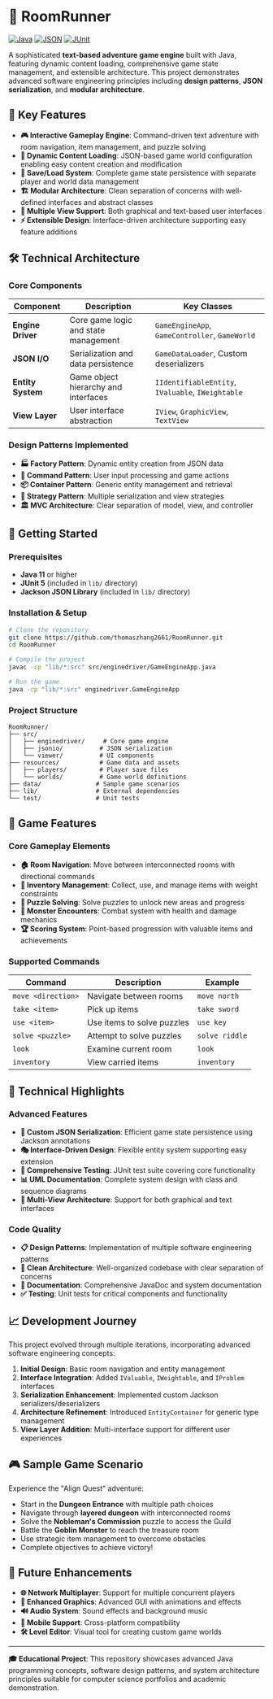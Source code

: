 # 🏃 RoomRunner

[![Java](https://img.shields.io/badge/Java-ED8B00?style=for-the-badge&logo=openjdk&logoColor=white)](https://www.oracle.com/java/)
[![JSON](https://img.shields.io/badge/JSON-000000?style=for-the-badge&logo=json&logoColor=white)](https://www.json.org/)
[![JUnit](https://img.shields.io/badge/JUnit-25A162?style=for-the-badge&logo=junit5&logoColor=white)](https://junit.org/)

A sophisticated **text-based adventure game engine** built with Java, featuring dynamic content loading, comprehensive game state management, and extensible architecture. This project demonstrates advanced software engineering principles including **design patterns**, **JSON serialization**, and **modular architecture**.

## 🌟 Key Features

- **🎮 Interactive Gameplay Engine**: Command-driven text adventure with room navigation, item management, and puzzle solving
- **📁 Dynamic Content Loading**: JSON-based game world configuration enabling easy content creation and modification
- **💾 Save/Load System**: Complete game state persistence with separate player and world data management
- **🏗️ Modular Architecture**: Clean separation of concerns with well-defined interfaces and abstract classes
- **🎨 Multiple View Support**: Both graphical and text-based user interfaces
- **⚡ Extensible Design**: Interface-driven architecture supporting easy feature additions

## 🛠️ Technical Architecture

### Core Components

| Component         | Description                          | Key Classes                                       |
| ----------------- | ------------------------------------ | ------------------------------------------------- |
| **Engine Driver** | Core game logic and state management | `GameEngineApp`, `GameController`, `GameWorld`    |
| **JSON I/O**      | Serialization and data persistence   | `GameDataLoader`, Custom deserializers            |
| **Entity System** | Game object hierarchy and interfaces | `IIdentifiableEntity`, `IValuable`, `IWeightable` |
| **View Layer**    | User interface abstraction           | `IView`, `GraphicView`, `TextView`                |

### Design Patterns Implemented

- **🏭 Factory Pattern**: Dynamic entity creation from JSON data
- **🔄 Command Pattern**: User input processing and game actions
- **📦 Container Pattern**: Generic entity management and retrieval
- **🎯 Strategy Pattern**: Multiple serialization and view strategies
- **🏛️ MVC Architecture**: Clear separation of model, view, and controller

## 🚀 Getting Started

### Prerequisites

- **Java 11** or higher
- **JUnit 5** (included in `lib/` directory)
- **Jackson JSON Library** (included in `lib/` directory)

### Installation & Setup

```bash
# Clone the repository
git clone https://github.com/thomaszhang2661/RoomRunner.git
cd RoomRunner

# Compile the project
javac -cp "lib/*:src" src/enginedriver/GameEngineApp.java

# Run the game
java -cp "lib/*:src" enginedriver.GameEngineApp
```

### Project Structure

```
RoomRunner/
├── src/
│   ├── enginedriver/     # Core game engine
│   ├── jsonio/          # JSON serialization
│   └── viewer/          # UI components
├── resources/           # Game data and assets
│   ├── players/         # Player save files
│   └── worlds/          # Game world definitions
├── data/               # Sample game scenarios
├── lib/                # External dependencies
└── test/               # Unit tests
```

## 🎯 Game Features

### Core Gameplay Elements

- **🏠 Room Navigation**: Move between interconnected rooms with directional commands
- **🎒 Inventory Management**: Collect, use, and manage items with weight constraints
- **🧩 Puzzle Solving**: Solve puzzles to unlock new areas and progress
- **👹 Monster Encounters**: Combat system with health and damage mechanics
- **🏆 Scoring System**: Point-based progression with valuable items and achievements

### Supported Commands

| Command            | Description                | Example        |
| ------------------ | -------------------------- | -------------- |
| `move <direction>` | Navigate between rooms     | `move north`   |
| `take <item>`      | Pick up items              | `take sword`   |
| `use <item>`       | Use items to solve puzzles | `use key`      |
| `solve <puzzle>`   | Attempt to solve puzzles   | `solve riddle` |
| `look`             | Examine current room       | `look`         |
| `inventory`        | View carried items         | `inventory`    |

## 🔧 Technical Highlights

### Advanced Features

- **🔄 Custom JSON Serialization**: Efficient game state persistence using Jackson annotations
- **🎭 Interface-Driven Design**: Flexible entity system supporting easy extension
- **🧪 Comprehensive Testing**: JUnit test suite covering core functionality
- **📊 UML Documentation**: Complete system design with class and sequence diagrams
- **🎨 Multi-View Architecture**: Support for both graphical and text interfaces

### Code Quality

- **📋 Design Patterns**: Implementation of multiple software engineering patterns
- **🧹 Clean Architecture**: Well-organized codebase with clear separation of concerns
- **📝 Documentation**: Comprehensive JavaDoc and system documentation
- **✅ Testing**: Unit tests for critical components and functionality

## 📈 Development Journey

This project evolved through multiple iterations, incorporating advanced software engineering concepts:

1. **Initial Design**: Basic room navigation and entity management
2. **Interface Integration**: Added `IValuable`, `IWeightable`, and `IProblem` interfaces
3. **Serialization Enhancement**: Implemented custom Jackson serializers/deserializers
4. **Architecture Refinement**: Introduced `EntityContainer` for generic type management
5. **View Layer Addition**: Multi-interface support for different user experiences

## 🎮 Sample Game Scenario

Experience the "Align Quest" adventure:

- Start in the **Dungeon Entrance** with multiple path choices
- Navigate through **layered dungeon** with interconnected rooms
- Solve the **Nobleman's Commission** puzzle to access the Guild
- Battle the **Goblin Monster** to reach the treasure room
- Use strategic item management to overcome obstacles
- Complete objectives to achieve victory!

## 🔮 Future Enhancements

- **🌐 Network Multiplayer**: Support for multiple concurrent players
- **🎨 Enhanced Graphics**: Advanced GUI with animations and effects
- **🔊 Audio System**: Sound effects and background music
- **📱 Mobile Support**: Cross-platform compatibility
- **🛠️ Level Editor**: Visual tool for creating custom game worlds

---

**🎓 Educational Project**: This repository showcases advanced Java programming concepts, software design patterns, and system architecture principles suitable for computer science portfolios and academic demonstration.
